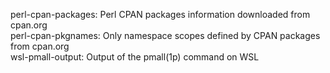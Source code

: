 perl-cpan-packages: Perl CPAN packages information downloaded from cpan.org  
perl-cpan-pkgnames: Only namespace scopes defined by CPAN packages from cpan.org  
wsl-pmall-output: Output of the pmall(1p) command on WSL  
